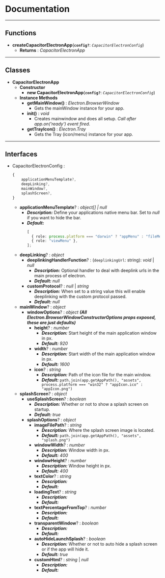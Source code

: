 # Documentation

---

## Functions

- **createCapacitorElectronApp**(**`config?`**: _`CapacitorElectronConfig`_)
  - **Returns** : _CapacitorElectronApp_

---

## Classes

- **CapacitorElectronApp**
  - **Constructor**
    - **new CapacitorElectronApp**(**`config?`**: _`CapacitorElectronConfig`_)
  - **Instance Methods**
    - **getMainWindow()** : _Electron.BrowserWindow_
      - Gets the mainWindow instance for your app.
    - **init()** : _void_
      - Creates mainwindow and does all setup. _Call after app.on('ready') event fired._
    - **getTrayIcon()** : _Electron.Tray_
      - Gets the Tray (icon/menu) instance for your app.

---

## Interfaces

- CapacitorElectronConfig :
  ```typescript
  {
      applicationMenuTemplate?,
      deepLinking?,
      mainWindow?,
      splashScreen?,
  }
  ```
  - **applicationMenuTemplate**? : _object[] | null_
    - **_Description:_** Define your applications native menu bar. Set to _null_ if you want to hide the bar.
    - **_Default:_**
      ```typescript
      [
        { role: process.platform === "darwin" ? "appMenu" : "fileMenu" },
        { role: "viewMenu" },
      ];
      ```
  - **deepLinking**? : _object_
    - **deeplinkingHandlerFunction**? : (`deeplinkingUrl`: string): _void_ | _null_
      - **_Description:_** Optional handler to deal with deeplink urls in the main process of electron.
      - **_Default:_** _null_
    - **customProtocol**? : _null_ | _string_
      - **_Description:_** When set to a string value this will enable deeplinking with the custom protocol passed.
      - **_Default:_** _null_
  - **mainWindow**? : _object_
    - **windowOptions**? : _object_ **_(All Electron.BrowserWindowConstructorOptions props exposed, these are just defaults)_**
      - **height**? : _number_
        - **_Description:_** Start height of the main application window in px.
        - **_Default:_** _920_
      - **width**? : _number_
        - **_Description:_** Start width of the main application window in px.
        - **_Default:_** _1600_
      - **icon**? : _string_
        - **_Description:_** Path of the icon file for the main window.
        - **_Default:_** `path.join(app.getAppPath(), "assets", process.platform === "win32" ? "appIcon.ico" : "appIcon.png")`
  - **splashScreen**? : _object_
    - **useSplashScreen**? : _boolean_
      - **_Description:_** Whether or not to show a splash screen on startup.
      - **_Default:_** _true_
    - **splashOptions**? : _object_
      - **imageFilePath**? : _string_
        - **_Description:_** Where the splash screen image is located.
        - **_Default:_** `path.join(app.getAppPath(), "assets", "splash.png")`
      - **windowWidth**? : _number_
        - **_Description:_** Window width in px.
        - **_Default:_** _400_
      - **windowHeight**? : _number_
        - **_Description:_** Window height in px.
        - **_Default:_** _400_
      - **textColor**? : _string_
        - **_Description:_**
        - **_Default:_**
      - **loadingText**? : _string_
        - **_Description:_**
        - **_Default:_**
      - **textPercentageFromTop**? : _number_
        - **_Description:_**
        - **_Default:_**
      - **transparentWindow**? : _boolean_
        - **_Description:_**
        - **_Default:_**
      - **autoHideLaunchSplash**? : _boolean_
        - **_Description:_** Whether or not to auto hide a splash screen or if the app will hide it.
        - **_Default:_** _true_
      - **customHtml**? : _string_ | _null_
        - **_Description:_**
        - **_Default:_**
